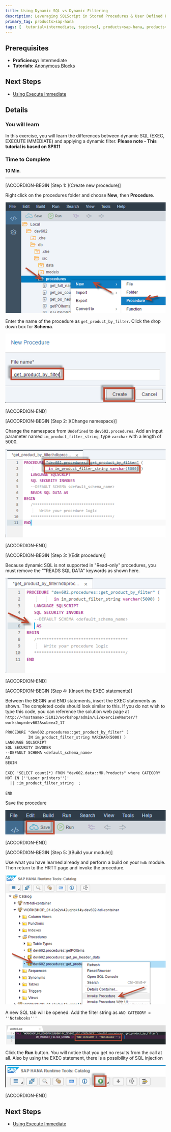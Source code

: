 ```yaml
---
title: Using Dynamic SQL vs Dynamic Filtering
description: Leveraging SQLScript in Stored Procedures & User Defined Functions
primary_tag: products>sap-hana
tags: [  tutorial>intermediate, topic>sql, products>sap-hana, products>sap-hana\,-express-edition  ]
---
```

## Prerequisites  
- **Proficiency:** Intermediate
- **Tutorials:** [Anonymous Blocks](https://www.sap.com/developer/tutorials/xsa-sqlscript-anonymous.html)

## Next Steps
- [Using Execute Immediate](https://www.sap.com/developer/tutorials/xsa-sqlscript-execute.html)

## Details
### You will learn  
In this exercise, you will learn the differences between dynamic SQL (EXEC, EXECUTE IMMEDIATE) and applying a dynamic filter.
**Please note - This tutorial is based on SPS11**

### Time to Complete
**10 Min**.

---


[ACCORDION-BEGIN [Step 1: ](Create new procedure)]

Right click on the procedures folder and choose **New**, then **Procedure**.

![new procedure](1.png)

Enter the name of the procedure as `get_product_by_filter`.  Click the drop down box for **Schema**.

![procedure name](2.png)



[ACCORDION-END]

[ACCORDION-BEGIN [Step 2: ](Change namespace)]

Change the namespace from `Undefined` to `dev602.procedures`. Add an input parameter named `im_product_filter_string`, type `varchar` with a length of 5000.

![change namespace](3.png)


[ACCORDION-END]

[ACCORDION-BEGIN [Step 3: ](Edit procedure)]

Because dynamic SQL is not supported in "Read-only" procedures, you must remove the ""READS SQL DATA" keywords as shown here.

![modify](4.png)


[ACCORDION-END]

[ACCORDION-BEGIN [Step 4: ](Insert the EXEC statements)]

Between the BEGIN and END statements, insert the EXEC statements as shown.  The completed code should look similar to this. If you do not wish to type this code, you can reference the solution web page at `http://<hostname>:51013/workshop/admin/ui/exerciseMaster/?workshop=dev602&sub=ex2_17`

  ```
  PROCEDURE "dev602.procedures::get_product_by_filter" (
            IN im_product_filter_string VARCHAR(5000) )
 LANGUAGE SQLSCRIPT
 SQL SECURITY INVOKER
 --DEFAULT SCHEMA <default_schema_name>
 AS
BEGIN

EXEC 'SELECT count(*) FROM "dev602.data::MD.Products" where CATEGORY NOT IN (''Laser printers'')'
    || :im_product_filter_string  ;

END
  ```

Save the procedure

![save procedure](6.png)


[ACCORDION-END]

[ACCORDION-BEGIN [Step 5: ](Build your module)]

Use what you have learned already and perform a build on your `hdb` module. Then return to the HRTT page and invoke the procedure.

![HRTT](7.png)

A new SQL tab will be opened. Add the filter string as `AND CATEGORY = ''Notebooks'''`

![new sql tab](8.png)

Click the **Run** button.  You will notice that you get no results from the call at all.  Also by using the EXEC statement, there is a possibility of SQL injection

![run procedure](9.png)


[ACCORDION-END]



## Next Steps
- [Using Execute Immediate](https://www.sap.com/developer/tutorials/xsa-sqlscript-execute.html)
